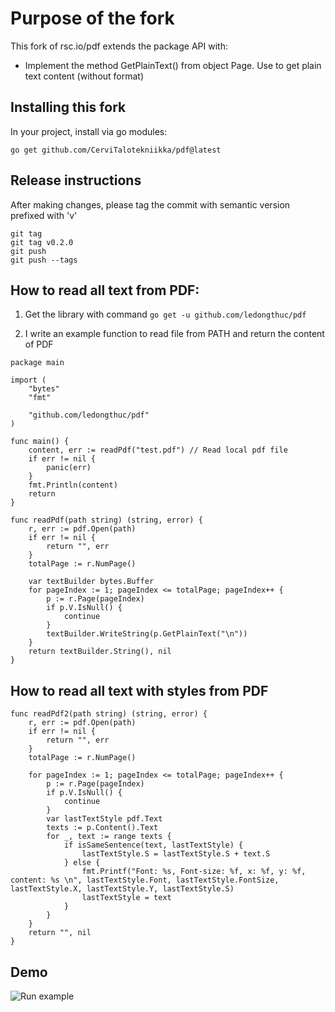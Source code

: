 # Purpose of the fork

This fork of rsc.io/pdf extends the package API with:

  - Implement the method GetPlainText() from object Page. Use to get plain text content (without format)

## Installing this fork

In your project, install via go modules:

```
go get github.com/CerviTalotekniikka/pdf@latest
```

## Release instructions

After making changes, please tag the commit with semantic version prefixed with 'v'

```
git tag
git tag v0.2.0
git push
git push --tags
```

## How to read all text from PDF:

1. Get the library with command `go get -u github.com/ledongthuc/pdf`


2. I write an example function to read file from PATH and return the content of PDF

```golang
package main

import (
	"bytes"
	"fmt"

	"github.com/ledongthuc/pdf"
)

func main() {
	content, err := readPdf("test.pdf") // Read local pdf file
	if err != nil {
		panic(err)
	}
	fmt.Println(content)
	return
}

func readPdf(path string) (string, error) {
	r, err := pdf.Open(path)
	if err != nil {
		return "", err
	}
	totalPage := r.NumPage()

	var textBuilder bytes.Buffer
	for pageIndex := 1; pageIndex <= totalPage; pageIndex++ {
		p := r.Page(pageIndex)
		if p.V.IsNull() {
			continue
		}
		textBuilder.WriteString(p.GetPlainText("\n"))
	}
	return textBuilder.String(), nil
}
```

## How to read all text with styles from PDF

```golang
func readPdf2(path string) (string, error) {
	r, err := pdf.Open(path)
	if err != nil {
		return "", err
	}
	totalPage := r.NumPage()

	for pageIndex := 1; pageIndex <= totalPage; pageIndex++ {
		p := r.Page(pageIndex)
		if p.V.IsNull() {
			continue
		}
		var lastTextStyle pdf.Text
		texts := p.Content().Text
		for _, text := range texts {
			if isSameSentence(text, lastTextStyle) {
				lastTextStyle.S = lastTextStyle.S + text.S
			} else {
				fmt.Printf("Font: %s, Font-size: %f, x: %f, y: %f, content: %s \n", lastTextStyle.Font, lastTextStyle.FontSize, lastTextStyle.X, lastTextStyle.Y, lastTextStyle.S)
				lastTextStyle = text
			}
		}
	}
	return "", nil
}
```

## Demo
![Run example](https://i.gyazo.com/01fbc539e9872593e0ff6bac7e954e6d.gif)
